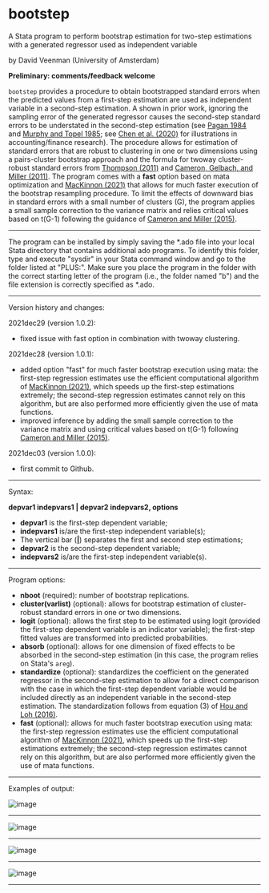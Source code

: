 # bootstep

A Stata program to perform bootstrap estimation for two-step estimations with a generated regressor used as independent variable

by David Veenman (University of Amsterdam)

**Preliminary: comments/feedback welcome**

`bootstep` provides a procedure to obtain bootstrapped standard errors when the predicted values from a first-step estimation are used as independent variable in a second-step estimation. A shown in prior work, ignoring the sampling error of the generated regressor causes the second-step standard errors to be understated in the second-step estimation (see [Pagan 1984](https://doi.org/10.2307/2648877) and [Murphy and Topel 1985](https://doi.org/10.1198/073500102753410417); see [Chen et al. (2020)](https://papers.ssrn.com/sol3/papers.cfm?abstract_id=3724730) for illustrations in accounting/finance research). The procedure allows for estimation of standard errors that are robust to clustering in one or two dimensions using a pairs-cluster bootstrap approach and the formula for twoway cluster-robust standard errors from [Thompson (2011)](https://doi.org/10.1016/j.jfineco.2010.08.016) and [Cameron, Gelbach, and Miller (2011)](https://doi.org/10.1198/jbes.2010.07136). The program comes with a **fast** option based on mata optimization and [MacKinnon (2021)](http://qed.econ.queensu.ca/pub/faculty/mackinnon/working-papers/qed_wp_1465.pdf) that allows for much faster execution of the bootstrap resampling procedure. To limit the effects of downward bias in standard errors with a small number of clusters (G), the program applies a small sample correction to the variance matrix and relies critical values based on t(G-1) following the guidance of [Cameron and Miller (2015)](http://cameron.econ.ucdavis.edu/research/Cameron_Miller_JHR_2015_February.pdf).

---

The program can be installed by simply saving the \*.ado file into your local Stata directory that contains additional ado programs. To identify this folder, type and execute "sysdir" in your Stata command window and go to the folder listed at "PLUS:". Make sure you place the program in the folder with the correct starting letter of the program (i.e., the folder named "b") and the file extension is correctly specified as \*.ado.

---

Version history and changes:

  2021dec29 (version 1.0.2):
  - fixed issue with fast option in combination with twoway clustering.
  
  2021dec28 (version 1.0.1):
  - added option "fast" for much faster bootstrap execution using mata: the first-step regression estimates use the efficient computational algorithm of [MacKinnon (2021)](http://qed.econ.queensu.ca/pub/faculty/mackinnon/working-papers/qed_wp_1465.pdf), which speeds up the first-step estimations extremely; the second-step regression estimates cannot rely on this algorithm, but are also performed more efficiently given the use of mata functions.
  - improved inference by adding the small sample correction to the variance matrix and using critical values based on t(G-1) following [Cameron and Miller (2015)](http://cameron.econ.ucdavis.edu/research/Cameron_Miller_JHR_2015_February.pdf).

  2021dec03 (version 1.0.0): 
  - first commit to Github.

---

Syntax:

**depvar1 indepvars1 | depvar2 indepvars2, options**

 - **depvar1** is the first-step dependent variable;
 - **indepvars1** is/are the first-step independent variable(s);
 - The vertical bar (**|**) separates the first and second step estimations;
 - **depvar2** is the second-step dependent variable;
 - **indepvars2** is/are the first-step independent variable(s).

---

Program options:

- **nboot** (required): number of bootstrap replications.  
- **cluster(varlist)** (optional): allows for bootstrap estimation of cluster-robust standard errors in one or two dimensions. 
- **logit** (optional): allows the first step to be estimated using logit (provided the first-step dependent variable is an indicator variable); the first-step fitted values are transformed into predicted probabilities.
- **absorb** (optional): allows for one dimension of fixed effects to be absorbed in the second-step estimation (in this case, the program relies on Stata's `areg`).
- **standardize** (optional): standardizes the coefficient on the generated regressor in the second-step estimation to allow for a direct comparison with the case in which the first-step dependent variable would be included directly as an independent variable in the second-step estimation. The standardization follows from equation (3) of [Hou and Loh (2016)](https://doi.org/10.1016/j.jfineco.2016.02.013).
- **fast** (optional): allows for much faster bootstrap execution using mata: the first-step regression estimates use the efficient computational algorithm of [MacKinnon (2021)](http://qed.econ.queensu.ca/pub/faculty/mackinnon/working-papers/qed_wp_1465.pdf), which speeds up the first-step estimations extremely; the second-step regression estimates cannot rely on this algorithm, but are also performed more efficiently given the use of mata functions.

---

Examples of output:

![image](https://user-images.githubusercontent.com/65561067/144615692-cc454959-ae79-4a40-9e5e-138c33a36eb0.png)

---

![image](https://user-images.githubusercontent.com/65561067/144615769-c49d1f8c-8fc7-44df-8ace-6f17c126e318.png)

---

![image](https://user-images.githubusercontent.com/65561067/144615851-fcaf8989-d714-4aef-b029-8d92c76ec601.png)

---

![image](https://user-images.githubusercontent.com/65561067/144615923-be200983-2d93-4ebe-a95f-fb962da48d7a.png)

---
